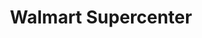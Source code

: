 ---
title: "Walmart Supercenter"
url: /columbus/walmart-supercenter-merchant-mile/
shop: supermarket
---